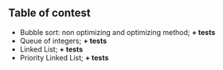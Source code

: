 ## Table of contest
- Bubble sort: non optimizing and optimizing method; **+ tests**
- Queue of integers; **+ tests**
- Linked List; **+ tests**
- Priority Linked List; **+ tests**
